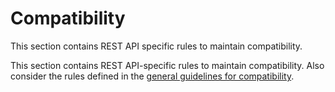 # Compatibility

This section contains REST API specific rules to maintain compatibility.

This section contains REST API-specific rules to maintain compatibility.
Also consider the rules defined in the [general guidelines for compatibility](../../020_GENERAL-GUIDELINES/030_Compatibility/000_index.md).
